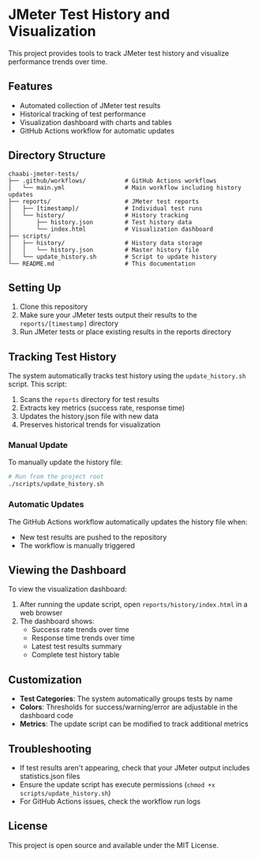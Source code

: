 # JMeter Test History and Visualization

This project provides tools to track JMeter test history and visualize performance trends over time.

## Features

- Automated collection of JMeter test results
- Historical tracking of test performance
- Visualization dashboard with charts and tables
- GitHub Actions workflow for automatic updates

## Directory Structure

```
chaabi-jmeter-tests/
├── .github/workflows/           # GitHub Actions workflows
│   └── main.yml                 # Main workflow including history updates
├── reports/                     # JMeter test reports
│   ├── [timestamp]/             # Individual test runs
│   └── history/                 # History tracking
│       ├── history.json         # Test history data
│       └── index.html           # Visualization dashboard
├── scripts/
│   ├── history/                 # History data storage
│   │   └── history.json         # Master history file
│   └── update_history.sh        # Script to update history
└── README.md                    # This documentation
```

## Setting Up

1. Clone this repository
2. Make sure your JMeter tests output their results to the `reports/[timestamp]` directory
3. Run JMeter tests or place existing results in the reports directory

## Tracking Test History

The system automatically tracks test history using the `update_history.sh` script. This script:

1. Scans the `reports` directory for test results
2. Extracts key metrics (success rate, response time)
3. Updates the history.json file with new data
4. Preserves historical trends for visualization

### Manual Update

To manually update the history file:

```bash
# Run from the project root
./scripts/update_history.sh
```

### Automatic Updates

The GitHub Actions workflow automatically updates the history file when:

- New test results are pushed to the repository
- The workflow is manually triggered

## Viewing the Dashboard

To view the visualization dashboard:

1. After running the update script, open `reports/history/index.html` in a web browser
2. The dashboard shows:
   - Success rate trends over time
   - Response time trends over time
   - Latest test results summary
   - Complete test history table

## Customization

- **Test Categories**: The system automatically groups tests by name
- **Colors**: Thresholds for success/warning/error are adjustable in the dashboard code
- **Metrics**: The update script can be modified to track additional metrics

## Troubleshooting

- If test results aren't appearing, check that your JMeter output includes statistics.json files
- Ensure the update script has execute permissions (`chmod +x scripts/update_history.sh`)
- For GitHub Actions issues, check the workflow run logs

## License

This project is open source and available under the MIT License.